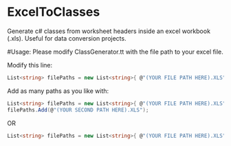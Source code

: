 # ExcelToClasses
Generate c# classes from worksheet headers inside an excel workbook (.xls). Useful for data conversion projects.

#Usage:
Please modify ClassGenerator.tt with the file path to your excel file.

Modify this line:
```csharp
List<string> filePaths = new List<string>{ @"(YOUR FILE PATH HERE).XLS" };
```

Add as many paths as you like with:
```csharp
List<string> filePaths = new List<string>{ @"(YOUR FILE PATH HERE).XLS" };
filePaths.Add(@"(YOUR SECOND PATH HERE).XLS");
```

OR
```csharp
List<string> filePaths = new List<string>{ @"(YOUR FILE PATH HERE).XLS", @"(YOUR SECOND PATH HERE).XLS" };
````
